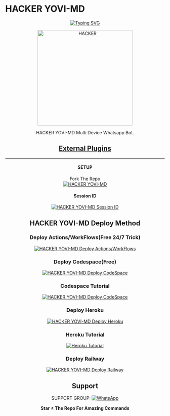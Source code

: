    # HACKER YOVI-MD 
<div align="center">
<a href="https://git.io/typing-svg"><img src="https://readme-typing-svg.demolab.com?font=Ribeye&size=50&pause=1000&color=F710B1&center=true&width=910&height=100&lines=🧑‍💻I'M+HACKER YOVI-MD🧑‍💻;Multi+Divice+Whatsapp+Bot;Coded+By+Yehan Yovindu" alt="Typing SVG" /></a>
  
<p align="center">  
  <a href="https://www.youtube.com/@hacker_king_bad_yovi">
    <img alt=HACKER YOVI-MD height="300" src="https://i.ibb.co/CWccgGs/20240805-230553.jpg">
   
</a> 
    
</p>
<p align="center">
<a 

####  
HACKER YOVI-MD Multi Device Whatsapp Bot.
## <sub>[External Plugins](https://github.com/HACKER-YOVI/-HACKER-YOVI-MD-Plugins/tree/main?tab=readme-ov-file)</sub>

***

#### SETUP

Fork The Repo
    <br>
<a href="https://github.com/AbhishekSuresh2/Phoenix-MD/fork"><img title="HACKER YOVI-MD" src="https://img.shields.io/badge/FORK HACKER YOVI MD-h?color=black&style=for-the-badge&logo=stackshare"></a>

#### Session ID

<a href="https://phoenix-md-qr.onrender.com/"><img title="HACKER YOVI-MD Session ID" src="https://img.shields.io/badge/GET SESSION ID-h?color=black&style=for-the-badge&logo=msi"></a>

## HACKER YOVI-MD Deploy Method

### Deploy Actions/WorkFlows(Free 24/7 Trick)

<a href="https://www.youtube.com/@hacker_king_bad_yovi"><img title="HACKER YOVI-MD Deploy Actions/WorkFlows" src="https://img.shields.io/badge/Free Deploy Tutorial-h?color=black&style=for-the-badge&logo=visualstudiocode"></a>


### Deploy Codespace(Free)

<a href="https://github.com/codespaces/new"><img title="HACKER YOVI-MD Deploy CodeSpace" src="https://img.shields.io/badge/DEPLOY CODESPACE-h?color=black&style=for-the-badge&logo=visualstudiocode"></a>

### Codespace Tutorial

<a href="https://www.youtube.com/@hacker_king_bad_yovi"><img title="HACKER YOVI-MD Deploy CodeSpace" src="https://img.shields.io/badge/Codespace Tutorial-h?color=black&style=for-the-badge&logo=visualstudiocode"></a>

### Deploy Heroku 

<a href="https://heroku.com/deploy?template=https://github.com/AbhishekSuresh2/Phoenix-MD/"><img title="HACKER YOVI-MD Deploy Heroku" src="https://img.shields.io/badge/DEPLOY HEROKU-h?color=black&style=for-the-badge&logo=heroku"></a>

### Heroku Tutorial

<a href="https://www.youtube.com/@hacker_king_bad_yovi"><img title="Heroku Tutorial" src="https://img.shields.io/badge/Heroku Tutorial-h?color=black&style=for-the-badge&logo=heroku"></a>
### Deploy Railway

<a href="https://railway.app/new"><img title="HACKER YOVI-MD Deploy Railway" src="https://img.shields.io/badge/DEPLOY RAILWAY-h?color=black&style=for-the-badge&logo=Railway"></a> 
 
 ## Support

SUPPORT GROUP: <a href="https://chat.whatsapp.com/EU8DYOaYASHJ2s9vuhRw8q"><img alt="WhatsApp" src="https://img.shields.io/badge/WhatsApp-25D366?style=for-the-badge&logo=whatsapp&logoColor=white"/></a>

**Star ⭐ The Repo For Amazing Commands**

